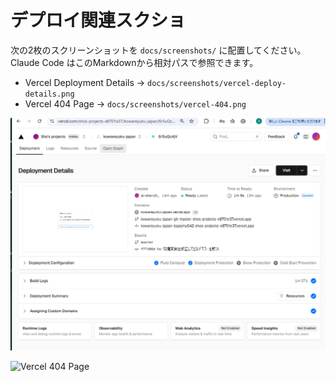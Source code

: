 # デプロイ関連スクショ

次の2枚のスクリーンショットを `docs/screenshots/` に配置してください。Claude Code はこのMarkdownから相対パスで参照できます。

- Vercel Deployment Details → `docs/screenshots/vercel-deploy-details.png`
- Vercel 404 Page → `docs/screenshots/vercel-404.png`

![Vercel Deployment Details](screenshots/vercel-deploy-details.png)

![Vercel 404 Page](screenshots/vercel-404.png)
